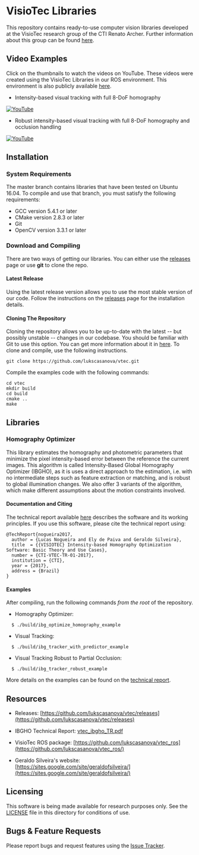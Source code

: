 # VisioTec Libraries #

This repository contains ready-to-use computer vision libraries developed at the VisioTec research group of the CTI Renato Archer. Further information about this group can be found [here](https://sites.google.com/site/geraldofsilveira/talks#TOC-Project-VISIOTEC-in-5-slides).

## Video Examples ##

Click on the thumbnails to watch the videos on YouTube. These videos were created using the VisioTec Libraries in our ROS environment. This environment is also publicly available [here](https://github.com/lukscasanova/vtec_ros).

* Intensity-based visual tracking with full 8-DoF homography

[![YouTube](https://img.youtube.com/vi/r7kZLqQ5xbI/0.jpg)](https://www.youtube.com/watch?v=r7kZLqQ5xbI)

* Robust intensity-based visual tracking with full 8-DoF homography and occlusion handling

[![YouTube](https://img.youtube.com/vi/H0RptGYu9UA/0.jpg)](https://www.youtube.com/watch?v=H0RptGYu9UA)

## Installation ##

### System Requirements ###

The master branch contains libraries that have been tested on Ubuntu 16.04. 
To compile and use that branch, you must satisfy the following requirements:

* GCC version 5.4.1 or later
* CMake version 2.8.3 or later
* Git
* OpenCV version 3.3.1 or later

### Download and Compiling ###

There are two ways of getting our libraries. You can either use the [releases](https://github.com/lukscasanova/vtec/releases) page or use **git** to clone the repo.

#### Latest Release ####

Using the latest release version allows you to use the most stable version of our code. Follow the instructions on the [releases](https://github.com/lukscasanova/vtec/releases) page for the installation details.

#### Cloning The Repository ####

Cloning the repository allows you to be up-to-date with the latest -- but possibly unstable -- changes in our codebase. You should be familiar with Git to use this option. You can get more information about it in [here](https://help.github.com/articles/set-up-git). To clone and compile, use the following instructions.

```
git clone https://github.com/lukscasanova/vtec.git
```


Compile the examples code with the following commands:

```
cd vtec
mkdir build
cd build
cmake ..
make
```

## Libraries ##

### Homography Optimizer ###

This library estimates the homography and photometric parameters that minimize the pixel intensity-based error between the reference the current images. This algorithm is called Intensity-Based Global Homography Optimizer (IBGHO), as it is uses a direct approach to the estimation, i.e. with no intermediate steps such as feature extraction or matching, and is robust to global illumination changes. We also offer 3 variants of the algorithm, which make different assumptions about the motion constraints involved.

#### Documentation and Citing ####

The technical report available [here](https://github.com/lukscasanova/vtec/blob/master/vtec_ibgho_TR.pdf) describes the software and its working principles. If you use this software, please cite the technical report using:

```
@TechReport{nogueira2017,
  author = {Lucas Nogueira and Ely de Paiva and Geraldo Silveira},
  title  = {{VISIOTEC} Intensity-based Homography Optimization Software: Basic Theory and Use Cases},
  number = {CTI-VTEC-TR-01-2017},
  institution = {CTI},
  year = {2017},
  address = {Brazil}
}
```

#### Examples ####

After compiling, run the following commands *from the root* of the repository.

* Homography Optimizer: 
```
  $ ./build/ibg_optimize_homography_example
```

* Visual Tracking:
```
  $ ./build/ibg_tracker_with_predictor_example
```

* Visual Tracking Robust to Partial Occlusion:
```
  $ ./build/ibg_tracker_robust_example
```

More details on the examples can be found on the [technical report](https://github.com/lukscasanova/vtec/blob/master/vtec_ibgho_RR.pdf).


## Resources ##

* Releases: [https://github.com/lukscasanova/vtec/releases](https://github.com/lukscasanova/vtec/releases)

* IBGHO Technical Report: [vtec_ibgho_TR.pdf](https://github.com/lukscasanova/vtec/blob/master/vtec_ibgho_TR.pdf)

* VisioTec ROS package: [https://github.com/lukscasanova/vtec_ros](https://github.com/lukscasanova/vtec_ros/)

* Geraldo Silveira's website: [https://sites.google.com/site/geraldofsilveira/](https://sites.google.com/site/geraldofsilveira/)


## Licensing ##

This software is being made available for research purposes only.  See the [LICENSE](LICENSE.txt) file in this directory for conditions of use.


## Bugs & Feature Requests

Please report bugs and request features using the [Issue Tracker](https://github.com/lukscasanova/vtec/issues).
